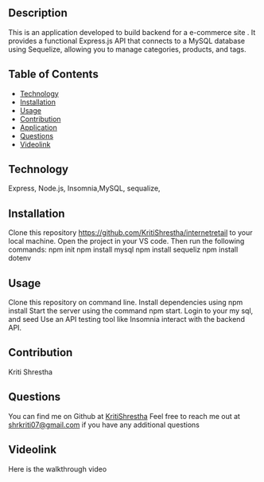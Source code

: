 ## Description
This is an application developed to build  backend for a e-commerce site . It provides a functional Express.js API that connects to a MySQL database using Sequelize, allowing you to manage categories, products, and tags.

## Table of Contents
- [Technology](#technology)
- [Installation](#installation)
- [Usage](#usage)
- [Contribution](#contribution)
- [Application](#application)
- [Questions](#questions)
- [Videolink](#Videolink)

## Technology
Express, Node.js, Insomnia,MySQL, sequalize, 

## Installation
Clone this repository https://github.com/KritiShrestha/internetretail to your local machine. Open the project in your VS code. Then run the following commands:
npm init
npm install mysql
npm install sequeliz
npm install dotenv

## Usage
Clone this repository on command line. 
Install dependencies using npm install
Start the server using the command npm start.
Login to your my sql, and seed 
Use an API testing tool like Insomnia  interact with the backend API.

        
## Contribution
Kriti Shrestha

## Questions
You can find me on Github at [KritiShrestha](https://github.com/KritiShrestha)
Feel free to reach me out at shrkriti07@gmail.com if you have any additional questions

## Videolink
Here is the walkthrough video 


